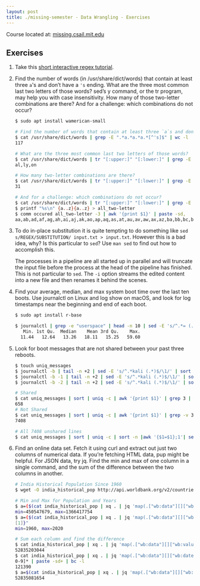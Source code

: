 ```yaml
---
layout: post
title: ./missing-semester - Data Wrangling - Exercises
---
```

Course located at: [missing.csail.mit.edu](https://missing.csail.mit.edu/)
## Exercises

1. Take this [short interactive regex tutorial](https://regexone.com/).
2. Find the number of words (in /usr/share/dict/words) that contain at least three `a`'s and don’t have a `'s` ending. What are the three most common last two letters of those words? sed’s y command, or the tr program, may help you with case insensitivity. How many of those two-letter combinations are there? And for a challenge: which combinations do not occur?

	```bash
	$ sudo apt install wamerican-small

	# Find the number of words that contain at least three `a`s and don’t have a `'s` ending.
	$ cat /usr/share/dict/words | grep -E ".*a.*a.*a.*[^'s]$" | wc -l
	117

	# What are the three most common last two letters of those words?  
	$ cat /usr/share/dict/words | tr "[:upper:]" "[:lower:]" | grep -E "(a.*){3,}[^'s]$" | sed -E 's/^.*(..$)/\1/' | sort | uniq -c | sort -nr | head -n3 | awk '{print $2}' | paste -sd','
	al,ly,on

	# How many two-letter combinations are there?
	$ cat /usr/share/dict/words | tr "[:upper:]" "[:lower:]" | grep -E "(a.*){3,}[^'s]$" | sed -E 's/^.*(..$)/\1/' | sort | uniq | wc -l
	31

	# And for a challenge: which combinations do not occur?
	$ cat /usr/share/dict/words | tr "[:upper:]" "[:lower:]" | grep -E "(a.*){3,}[^'s]$" | sed -E 's/^.*(..$)/\1/' | sort | uniq > occured
	$ printf "%s\n" {a..z}{a..z} > all_two-letter
	$ comm occured all_two-letter -3 | awk '{print $1}' | paste -sd,
	aa,ab,ad,af,ag,ah,ai,aj,ak,ao,ap,aq,as,at,au,av,aw,ax,az,ba,bb,bc,bd,be,bf,bg,bh,bi,bj,bk,bl,bm,bn,bo,bp,bq,br,bs,bt,bu,bv,bw,bx,by,bz,ca,cb,cc,cd,cf,cg,ch,ci,cj,ck,cl,cm,cn,co,cp,cq,cr,cs,cu,cv,cw,cx,cy,cz,da,db,dc,dd,df,dg,dh,di,dj,dk,dl,dm,dn,do,dp,dq,dr,ds,dt,du,dv,dw,dx,dy,dz,ea,eb,ec,ee,ef,eg,eh,ei,ej,ek,el,em,en,eo,ep,eq,er,es,et,eu,ev,ew,ex,ey,ez,fa,fb,fc,fd,fe,ff,fg,fh,fi,fj,fk,fl,fm,fn,fo,fp,fq,fr,fs,ft,fu,fv,fw,fx,fy,fz,ga,gb,gc,gd,gf,gg,gh,gi,gj,gk,gl,gm,gn,go,gp,gq,gr,gs,gt,gu,gv,gw,gx,gy,gz,ha,hb,hc,hd,hf,hg,hh,hi,hj,hk,hl,hm,hn,ho,hp,hq,hr,hs,ht,hu,hv,hw,hx,hy,hz,ib,id,if,ig,ih,ii,ij,ik,il,im,in,io,ip,iq,ir,is,it,iu,iv,iw,ix,iy,iz,ja,jb,jc,jd,je,jf,jg,jh,ji,jj,jk,jl,jm,jn,jo,jp,jq,jr,js,jt,ju,jv,jw,jx,jy,jz,ka,kb,kc,kd,ke,kf,kg,kh,ki,kj,kk,kl,km,kn,ko,kp,kq,kr,ks,kt,ku,kv,kw,kx,ky,kz,la,lb,lc,ld,lf,lg,lh,li,lj,lk,ll,lm,ln,lo,lp,lq,lr,ls,lt,lu,lv,lw,lx,lz,ma,mb,mc,md,me,mf,mg,mh,mi,mj,mk,ml,mm,mn,mo,mp,mq,mr,ms,mt,mu,mv,mw,mx,my,mz,na,nb,nc,nd,nf,nh,ni,nj,nk,nl,nm,nn,no,np,nq,nr,ns,nu,nv,nw,nx,ny,nz,oa,ob,oc,od,oe,of,og,oh,oi,oj,ok,ol,om,oo,op,oq,os,ot,ou,ov,ow,ox,oy,oz,pa,pb,pc,pd,pe,pf,pg,pi,pj,pk,pl,pm,pn,po,pp,pq,pr,ps,pt,pu,pv,pw,px,py,pz,qa,qb,qc,qd,qe,qf,qg,qh,qi,qj,qk,ql,qm,qn,qo,qp,qq,qr,qs,qt,qu,qv,qw,qx,qy,qz,ra,rb,rc,re,rf,rg,rh,ri,rj,rl,rm,rn,ro,rp,rq,rr,rs,rt,ru,rv,rw,rx,rz,sa,sb,sc,sd,sf,sg,sh,si,sj,sk,sl,sn,so,sp,sq,sr,ss,st,su,sv,sw,sx,sy,sz,ta,tb,tc,td,tf,tg,th,ti,tj,tk,tl,tm,tn,to,tp,tq,tr,ts,tt,tu,tv,tw,tx,tz,ua,ub,uc,ud,ue,uf,ug,uh,ui,uj,uk,ul,um,un,uo,up,uq,ur,us,ut,uu,uv,uw,ux,uy,uz,va,vb,vc,vd,ve,vf,vg,vh,vi,vj,vk,vl,vm,vn,vo,vp,vq,vr,vs,vt,vu,vv,vw,vx,vy,vz,wa,wb,wc,wd,we,wf,wg,wh,wi,wj,wk,wl,wm,wn,wo,wp,wq,wr,ws,wt,wu,wv,ww,wx,wy,wz,xa,xb,xc,xd,xe,xf,xg,xh,xi,xj,xk,xl,xm,xn,xo,xp,xq,xr,xs,xt,xu,xv,xw,xx,xy,xz,ya,yb,yc,yd,ye,yf,yg,yh,yi,yj,yk,yl,ym,yn,yo,yp,yq,yr,ys,yt,yu,yv,yw,yx,yy,yz,za,zb,zc,zd,ze,zf,zg,zh,zi,zj,zk,zl,zm,zn,zo,zp,zq,zr,zs,zt,zu,zv,zw,zx,zy,zz
	```

3. To do in-place substitution it is quite tempting to do something like `sed s/REGEX/SUBSTITUTION/ input.txt > input.txt`. However this is a bad idea, why? Is this particular to `sed`? Use `man sed` to find out how to accomplish this.

	The processes in a pipeline are all started up in parallel and will truncate the input file before the process at the head of the pipeline has finished. This is not particular to `sed`. The `-i` option streams the edited content into a new file and then renames it behind the scenes.

4. Find your average, median, and max system boot time over the last ten boots. Use journalctl on Linux and log show on macOS, and look for log timestamps near the beginning and end of each boot.

	```bash
	$ sudo apt install r-base

	$ journalctl | grep -e "userspace" | head -n 10 | sed -E 's/^.*= (.*)s\./\1/g' | R --slave -e 'x <- scan(file="stdin", quiet=TRUE); summary(x)'
	   Min. 1st Qu.  Median    Mean 3rd Qu.    Max. 
	  11.44   12.64   13.26   18.11   15.25   59.60
	```

5. Look for boot messages that are not shared between your past three reboots.

	```bash
	$ touch uniq_messages
	$ journalctl -b | tail -n +2 | sed -E 's/^.*kali (.*)$/\1/' | sort | uniq | sort >> uniq_messages
	$ journalctl -b -1 | tail -n +2 | sed -E 's/^.*kali (.*)$/\1/' | sort | uniq | sort >> uniq_messages
	$ journalctl -b -2 | tail -n +2 | sed -E 's/^.*kali (.*)$/\1/' | sort | uniq | sort >> uniq_messages

	# Shared
	$ cat uniq_messages | sort | uniq -c | awk '{print $1}' | grep 3 | wc -l
	658
	# Not Shared
	$ cat uniq_messages | sort | uniq -c | awk '{print $1}' | grep -v 3 | wc -l
	7408

	# All 7408 unshared lines
	$ cat uniq_messages | sort | uniq -c | sort -n |awk '{$1=$1};1'| sed -nE 's/^[^3] (.*)$/\1/p'
	```

6. Find an online data set. Fetch it using curl and extract out just two columns of numerical data. If you’re fetching HTML data, pup might be helpful. For JSON data, try jq. Find the min and max of one column in a single command, and the sum of the difference between the two columns in another.

	```bash
	# India Historical Population Since 1960
	$ wget -O india_historical_pop http://api.worldbank.org/v2/countries/IND/indicators/SP.POP.TOTL?per_page=5000&format=json

	# Min and Max for Population and Years 
	$ a=($(cat india_historical_pop | xq . | jq 'map(.["wb:data"][]["wb:value"])' | grep -o [0-9]* | sort -n | sed -n '1p;$p')); echo "min=${a[0]}, max=${a[1]}"
	min=450547679, max=1366417754
	$ a=($(cat india_historical_pop | xq . | jq 'map(.["wb:data"][]["wb:date"])' | grep -o [0-9]* | sort -n | sed -n '1p;$p')); echo "min=${a[0]}, max=${a
	[1]}"
	min=1960, max=2020

	# Sum each column and find the difference
	$ cat india_historical_pop | xq . | jq 'map(.["wb:data"][]["wb:value"])' | grep -o [0-9]* | paste -sd+ | bc -l
	52835203044
	$ cat india_historical_pop | xq . | jq 'map(.["wb:data"][]["wb:date"])' | grep -o [
	0-9]* | paste -sd+ | bc -l
	121390
	$ a=$(cat india_historical_pop | xq . | jq 'map(.["wb:data"][]["wb:value"])' | grep -o [0-9]* | paste -sd+| bc -l); b=$(cat india_historical_pop | xq . | jq 'map(.["wb:data"][]["wb:date"])' | grep -o [0-9]* | paste -sd+ |bc -l); echo $a-$b | bc -l
	52835081654
	```
